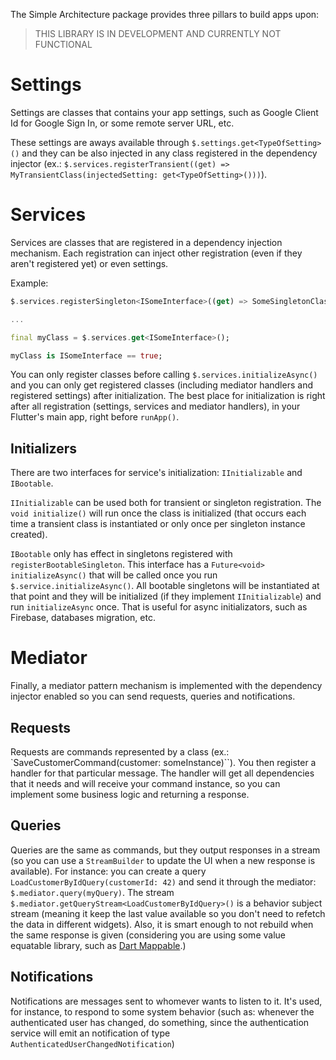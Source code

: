 The Simple Architecture package provides three pillars to build apps upon:

> THIS LIBRARY IS IN DEVELOPMENT AND CURRENTLY NOT FUNCTIONAL

# Settings

Settings are classes that contains your app settings, such as Google Client Id for Google Sign In, or some remote server URL, etc.

These settings are aways available through `$.settings.get<TypeOfSetting>()` and they can be also injected in any class registered in the dependency injector (ex.: `$.services.registerTransient((get) => MyTransientClass(injectedSetting: get<TypeOfSetting>()))`).

# Services

Services are classes that are registered in a dependency injection mechanism. Each registration can inject other registration (even if they aren't registered yet) or even settings.

Example:

```dart
$.services.registerSingleton<ISomeInterface>((get) => SomeSingletonClass(argument: get<SomeOtherInjectableClass>()));

...

final myClass = $.services.get<ISomeInterface>();

myClass is ISomeInterface == true;
```

You can only register classes before calling `$.services.initializeAsync()` and you can only get registered classes (including mediator handlers and registered settings) after initialization. The best place for initialization is right after all registration (settings, services and mediator handlers), in your Flutter's main app, right before `runApp()`.

## Initializers

There are two interfaces for service's initialization: `IInitializable` and `IBootable`.

`IInitializable` can be used both for transient or singleton registration. The `void initialize()` will run once the class is initialized (that occurs each time a transient class is instantiated or only once per singleton instance created).

`IBootable` only has effect in singletons registered with `registerBootableSingleton`. This interface has a `Future<void> initializeAsync()` that will be called once you run `$.service.initializeAsync()`. All bootable singletons will be instantiated at that point and they will be initialized (if they implement `IInitializable`) and run `initializeAsync` once. That is useful for async initializators, such as Firebase, databases migration, etc.

# Mediator

Finally, a mediator pattern mechanism is implemented with the dependency injector enabled so you can send requests, queries and notifications.

## Requests

Requests are commands represented by a class (ex.: `SaveCustomerCommand(customer: someInstance)``). You then register a handler for that particular message. The handler will get all dependencies that it needs and will receive your command instance, so you can implement some business logic and returning a response.

## Queries

Queries are the same as commands, but they output responses in a stream (so you can use a `StreamBuilder` to update the UI when a new response is available). For instance: you can create a query `LoadCustomerByIdQuery(customerId: 42)` and send it through the mediator: `$.mediator.query(myQuery)`. The stream `$.mediator.getQueryStream<LoadCustomerByIdQuery>()` is a behavior subject stream (meaning it keep the last value available so you don't need to refetch the data in different widgets). Also, it is smart enough to not rebuild when the same response is given (considering you are using some value equatable library, such as [Dart Mappable](https://pub.dev/packages/dart_mappable).)

## Notifications

Notifications are messages sent to whomever wants to listen to it. It's used, for instance, to respond to some system behavior (such as: whenever the authenticated user has changed, do something, since the authentication service will emit an notification of type `AuthenticatedUserChangedNotification`)
